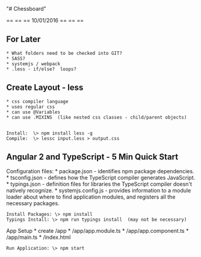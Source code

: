 "# Chessboard"

== == == 10/01/2016 == == ==

## For Later ##
    * What folders need to be checked into GIT?
    * SASS?
    * systemjs / webpack
    * .less - if/else?  loops?

## Create Layout - less ## 
    * css compiler language
    * uses regular css
    * can use @Variables
    * can use .MIXINS  (like nested css classes - child/parent objects)


    Install:  \> npm install less -g
    Compile:  \> lessc input.less > output.css

## Angular 2 and TypeScript - 5 Min Quick Start ##
Configuration files:
    * package.json - identifies npm package dependencies.
    * tsconfig.json - defines how the TypeScript compiler generates JavaScript.
    * typings.json - definition files for libraries the TypeScript compiler doesn't natively recognize.
    * systemjs.config.js - provides information to a module loader about where to find application modules, 
      and registers all the necessary packages.

    Install Packages: \> npm install
    Typings Install: \> npm run typings install  (may not be necessary)

App Setup
    * create /app 
    * /app/app.module.ts
    * /app/app.component.ts
    * /app/main.ts
    * /index.html

    Run Application: \> npm start
